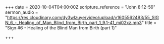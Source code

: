 +++
date = 2020-10-04T04:00:00Z
scripture_reference = "John 8:12-59"
sermon_audio = "https://res.cloudinary.com/dy3wlzuye/video/upload/v1605562493/55_SIGN_6_-_Healing_of_Man_Blind_from_Birth_part_1_9.1-41_mi02xz.mp3"
title = "Sign #6 - Healing of the Blind Man from Birth (part 1)"

+++
